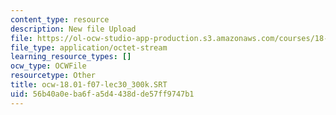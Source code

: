 ```yaml
---
content_type: resource
description: New file Upload
file: https://ol-ocw-studio-app-production.s3.amazonaws.com/courses/18-01sc-single-variable-calculus-fall-2010/56b40a0eba6fa5d4438dde57ff9747b1_ocw-18.01-f07-lec30_300k.SRT
file_type: application/octet-stream
learning_resource_types: []
ocw_type: OCWFile
resourcetype: Other
title: ocw-18.01-f07-lec30_300k.SRT
uid: 56b40a0e-ba6f-a5d4-438d-de57ff9747b1
---
```

